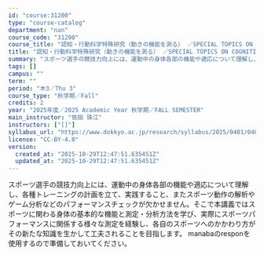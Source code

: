 ```yaml
---
id: "course:31200"
type: "course-catalog"
department: "nan"
course_code: "31200"
course_title: "認知・行動科学特殊研究（動きの機能を測る） ／SPECIAL TOPICS ON COGNITIVE AND BEHAVIORAL SCIENCES : EXPERIMENTAL RESEARCH IN SPORTS AND EXERCISE"
title: "認知・行動科学特殊研究（動きの機能を測る） ／SPECIAL TOPICS ON COGNITIVE AND BEHAVIORAL SCIENCES : EXPERIMENTAL RESEARCH IN SPORTS AND EXERCISE"
summary: "スポーツ選手の競技力向上には、運動中の身体各部の機能や適応について理解し、各種トレーニングの計画を立て、実践すること、またスポーツ動作の解析やゲーム分析などのパフォーマンスチェックが欠かせません。そこで本講義ではスポーツに関わる身体の基本的…"
tags: []
campus: ""
term: ""
period: "木3／Thu 3"
course_type: "秋学期／Fall"
credits: 2
year: "2025年度／2025 Academic Year 秋学期／FALL SEMESTER"
main_instructor: "依田 珠江"
instructors: ["[]"]
syllabus_url: "https://www.dokkyo.ac.jp/research/syllabus/2025/0401/0401_31200_ja_JP.html"
license: "CC-BY-4.0"
version:
  created_at: "2025-10-29T12:47:51.635451Z"
  updated_at: "2025-10-29T12:47:51.635451Z"
---
```

スポーツ選手の競技力向上には、運動中の身体各部の機能や適応について理解し、各種トレーニングの計画を立て、実践すること、またスポーツ動作の解析やゲーム分析などのパフォーマンスチェックが欠かせません。そこで本講義ではスポーツに関わる身体の基本的な機能と測定・分析方法を学び、実際にスポーツパフォーマンスに関係する様々な測定を経験し、各自のスポーツへのかかわり方がその新たな知識を生かして工夫されることを目指します。 manabaのresponを使用するので準備しておいてください。
